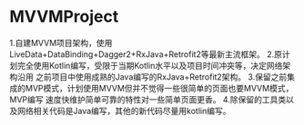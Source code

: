 # MVVMProject
1.自建MVVM项目架构，使用LiveData+DataBinding+Dagger2+RxJava+Retrofit2等最新主流框架。
2.原计划完全使用Kotlin编写，受限于当期Kotlin水平以及项目时间冲突等，决定网络架构沿用
之前项目中使用成熟的Java编写的RxJava+Retrofit2架构。
3.保留之前集成的MVP模式，计划使用MVVM但并不觉得一些很简单的页面也要MVVM模式，MVP编写
速度快维护简单可靠的特性对一些简单页面更香。
4.除保留的工具类以及网络相关代码是Java编写，其他的新代码尽量用kotlin编写。
